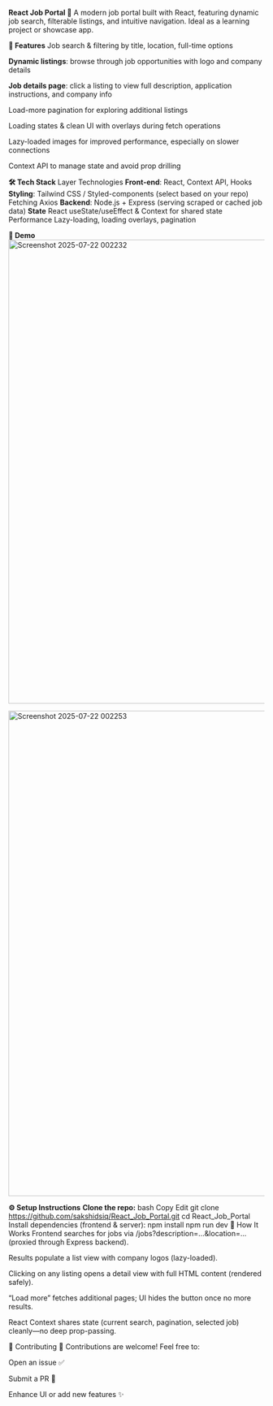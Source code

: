 **React Job Portal 🚀**
A modern job portal built with React, featuring dynamic job search, filterable listings, and intuitive navigation. Ideal as a learning project or showcase app.

**🎯 Features**
Job search & filtering by title, location, full-time options

**Dynamic listings**: browse through job opportunities with logo and company details

**Job details page**: click a listing to view full description, application instructions, and company info

Load-more pagination for exploring additional listings

Loading states & clean UI with overlays during fetch operations

Lazy-loaded images for improved performance, especially on slower connections

Context API to manage state and avoid prop drilling

**🛠 Tech Stack**
Layer	Technologies
**Front‑end**:	React, Context API, Hooks
**Styling**:	Tailwind CSS / Styled-components (select based on your repo)
Fetching	Axios
**Backend**:	Node.js + Express (serving scraped or cached job data)
**State**	React useState/useEffect & Context for shared state
Performance	Lazy-loading, loading overlays, pagination

**🚀 Demo**
<img width="1617" height="914" alt="Screenshot 2025-07-22 002232" src="https://github.com/user-attachments/assets/703fed83-6e32-49a4-82f7-af21df5e7d73" />




<img width="1748" height="956" alt="Screenshot 2025-07-22 002253" src="https://github.com/user-attachments/assets/072524f1-e6c2-47e0-9d6b-6ac1b0a01fbb" />


**⚙️ Setup Instructions**
**Clone the repo:**
bash
Copy
Edit
git clone https://github.com/sakshidsiq/React_Job_Portal.git
cd React_Job_Portal
Install dependencies (frontend & server):
npm install
npm run dev
🧩 How It Works
Frontend searches for jobs via /jobs?description=...&location=... (proxied through Express backend).

Results populate a list view with company logos (lazy-loaded).

Clicking on any listing opens a detail view with full HTML content (rendered safely).

“Load more” fetches additional pages; UI hides the button once no more results.

React Context shares state (current search, pagination, selected job) cleanly—no deep prop-passing.

🙌 Contributing 🤝
Contributions are welcome! Feel free to:

Open an issue ✅

Submit a PR 🔧

Enhance UI or add new features ✨
```
